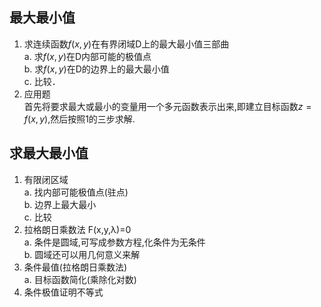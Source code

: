 ## 最大最小值

1. 求连续函数$f(x, y)$在有界闭域D上的最大最小值三部曲 <BR>
   a. 求$f(x,y)$在D内部可能的极值点 <BR>
   b. 求$f(x,y)$在D的边界上的最大最小值 <BR>
   c. 比较．
2. 应用题 <BR>
   首先将要求最大或最小的变量用一个多元函数表示出来,即建立目标函数$z=f(x, y)$,然后按照1的三步求解.

## 求最大最小值

1. 有限闭区域 <BR>
   a. 找内部可能极值点(驻点) <BR>
   b. 边界上最大最小 <BR>
   c. 比较
2. 拉格朗日乘数法 F(x,y,λ)=0 <BR>
   a. 条件是圆域,可写成参数方程,化条件为无条件 <BR>
   b. 圆域还可以用几何意义来解 <BR>
3. 条件最值(拉格朗日乘数法) <BR>
   a. 目标函数简化(乘除化对数)
4. 条件极值证明不等式
